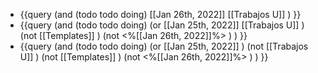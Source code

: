 - {{query (and (todo todo doing) [[Jan 26th, 2022]] [[Trabajos U]] ) }}
- {{query (and (todo todo doing)  (or [[Jan 25th, 2022]]   [[Trabajos U]]  )   (not [[Templates]] )  (not <%[[Jan 26th, 2022]]%> ) ) }}
- {{query (and (todo todo doing)  (or [[Jan 25th, 2022]] )   (not [[Trabajos U]] ) (not [[Templates]] )  (not <%[[Jan 26th, 2022]]%> ) ) }}